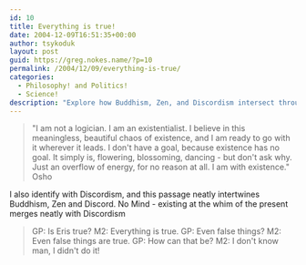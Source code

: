 ```yaml
---
id: 10
title: Everything is true!
date: 2004-12-09T16:51:35+00:00
author: tsykoduk
layout: post
guid: https://greg.nokes.name/?p=10
permalink: /2004/12/09/everything-is-true/
categories:
  - Philosophy! and Politics!
  - Science!
description: "Explore how Buddhism, Zen, and Discordism intersect through existentialist philosophy. Discover the paradox that "everything is true" and the beauty of meaningless chaos."
---
```

>"I am not a logician. I am an existentialist. I believe in this meaningless, beautiful
chaos of existence, and I am ready to go with it wherever it leads. I don't have a goal, 
because existence has no goal. It simply is, flowering, blossoming, dancing - but don't ask why. Just an overflow of energy, for no reason at all. I am with existence."  Osho

I also identify with Discordism, and this passage neatly intertwines Buddhism, Zen and Discord. No Mind - existing at the whim of the present merges neatly with Discordism

>GP: Is Eris true?
>M2: Everything is true.
>GP: Even false things?
>M2: Even false things are true.
>GP: How can that be?
>M2: I don't know man, I didn't do it!
